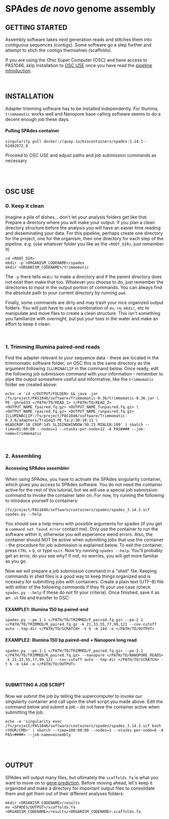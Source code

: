 # SPAdes *de novo* genome assembly

## GETTING STARTED 
Assembly software takes next generation reads and stitches them into contiguous sequences (contigs). Some software go a step further and attempt to stich the contigs themselves (scaffolds).

If you are using the Ohio Super Computer (OSC) and have access to PAS1046, skip installation to [OSC USE](https://gitlab.com/xonq/tutorials/-/blob/master/assembly.md#osc-use) once you have read the [pipeline introduction](https://gitlab.com/xonq/tutorials/-/blob/master/annotationPipeline.md#getting-started).

<br />

## INSTALLATION
Adapter trimming software has to be installed independently. For Illumina, `trimmomatic` works well and Nanopore base calling software seems to do a decent enough job these days.

#### Pulling SPAdes container
```
singularity pull docker://quay.io/biocontainers/spades:3.14.1--h2d02072_0
```

Proceed to OSC USE and adjust paths and job submission commands as necessary

<br /><br />

## OSC USE
### 0. Keep it clean
Imagine a pile of dishes... don't let your analysis folders get like that. Prepare a directory where you will make your output. If you plan a clean directory structure before the analysis you will have an easier time reading and disseminating your data. For this pipeline, perhaps create one directory for the project, one for the organism, then one directory for each step of the pipeline. e.g. (use whatever folder you like as the `<ROOT_DIR>`, just remember it)
```
cd <ROOT_DIR>
mkdir -p <ORGANISM_CODENAME>/spades
mkdir <ORGANISM_CODENAME>/trimmomatic
```
The `-p` there tells `mkdir` to make a directory and if the parent directory does not exist then make that too. Whatever you choose to do, just remember the directories to input in the output portion of commands. You can always find the absolute path to your current directory by running `pwd`.

Finally, some commands are dirty and may trash your nice organized output folders. You will just have to use a combination of `mv`, `rm`, `mkdir`, etc to manipulate and move files to create a clean structure. This isn't something you familiarize with overnight, but put your toes in the water and make an effort to keep it clean.

<br />

### 1. Trimming Illumina paired-end reads
Find the adapter relevant to your sequence data - these are located in the trimmomatic software folder; on OSC this is the same directory as the argument following `ILLUMINACLIP` in the command below. Once ready, edit the following job submission command with your information - remember to pipe the output somewhere useful and informative, like the `trimmomatic` folder we created above:
```
echo -e 'cd </OUTPUT/FOLDER> && java -jar /fs/project/PAS1046/software/Trimmomatic-0.36/trimmomatic-0.36.jar \
PE -phred33 </PATH/TO/READ_1> </PATH/TO/READ_2> <OUTPUT_NAME_fpaired.fq.gz> <OUTPUT_NAME_funpaired.fq.gz> \
<OUTPUT_NAME_rpaired.fq.gz> <OUTPUT_NAME_runpaired.fq.gz> ILLUMINACLIP:/fs/project/PAS1046/software/Trimmomatic-0.3.6/adapters/TruSeq3-PE.fa:2:30:10:11 \
HEADCROP:10 CROP:145 SLIDINGWINDOW:50:25 MINLEN:100' | sbatch --time=01:00:00 --nodes=1 --ntasks-per-node=12 -A PAS#### --job-name=trimmomatic
```

<br />

### 2. Assembling
#### Accessing SPAdes assembler
When using SPAdes, you have to activate the SPAdes singularity container, which gives you access to SPAdes software. You do not need the container active for the rest of this tutorial, but we will use a special job submission command to invoke the container later on. For now, try running the following to introduce yourself to containers: 
```
/fs/project/PAS1046/software/containers/spades/spades_3.14.1.sif
spades.py --help
```

You should see a help menu with possible arguments for spades (if you get a `command not found error` contact me). Only use the container to run the software within it, otherwise you will experience weird errors. Also, the container should NOT be active when submitting jobs that use the container - the procedure for job submission is explained below. To exit the container, press `CTRL` + `D`, or type `exit`. Now try running `spades --help`. You'll probably get an error, do you see why? If not, no worries, you will get more familiar as you go.

Now we will prepare a job submission command in a "shell" file. Keeping commands in shell files is a good way to keep things organized and is ncessary for submitting jobs with containers. Create a plain text (UTF-8) file with either of the following commands if they fit your use case (check `spades.py --help` if these do not fit your criteria). Once finished, save it as an `.sh` file and transfer to OSC:

#### EXAMPLE1: Illumina 150 bp paired-end

```
spades.py --pe-1 1 </PATH/TO/TRIMMED/F_paired.fq.gz> --pe-2 1 </PATH/TO/TRIMMED/R_paired.fq.gz -k 21,33,55,77,99,121 --cov-cutoff auto --tmp-dir </PATH/TO/SCRATCH> -t 6 -m 144 -o </PATH/TO/OUTPUT>
```

#### EXAMPLE2: Illumina 150 bp paired-end + Nanopore long read

```
spades.py --pe-1-1 </PATH/TO/TRIMMED/F_paired.fq.gz> --pe-2-1 </PATH/TO/TRIMMED/R_paired.fq.gz> --nanopore </PATH/TO/NANOPORE_READS> -k 21,33,55,77,99,121 --cov-cutoff auto --tmp-dir </PATH/TO/SCRATCH> -t 6 -m 144 -o </PATH/TO/OUTPUT>
```

<br />

#### SUBMITTING A JOB SCRIPT
Now we submit the job by telling the supercomputer to invoke our singularity container and call upon the shell script you made above. Edit the command below and submit a job - do not have the container active when submitting the job.
```
echo -e 'singularity exec /fs/project/PAS1046/software/containers/spades/spades_3.14.1.sif bash <YOUR/CMD>' | sbatch --time=100:00:00 --nodes=1 --ntasks-per-node=6 -A PAS<####> --job-name=assembly
```

<br /><br />

## OUTPUT
SPAdes will output many files, but ultimately the `scaffolds.fa` is what you want to move on to [gene prediction](https://gitlab.com/xonq/tutorials/-/blob/master/funannotate.md#3.-predict-genes). Before moving ahead, let's keep it organized and make a directory for important output files to consolidate them and get them out of their different analyses folders:

```
mkdir <ORGANISM_CODENAME>/results
mv <SPADES/OUTPUT>/scaffolds.fa <ORGANISM_CODENAME>/results/<ORGANISM_CODENAME>.scaffolds.fa
```
